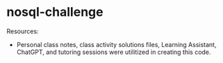 # nosql-challenge

Resources:
* Personal class notes, class activity solutions files, Learning Assistant, ChatGPT, and tutoring sessions were utilitized in creating this code.